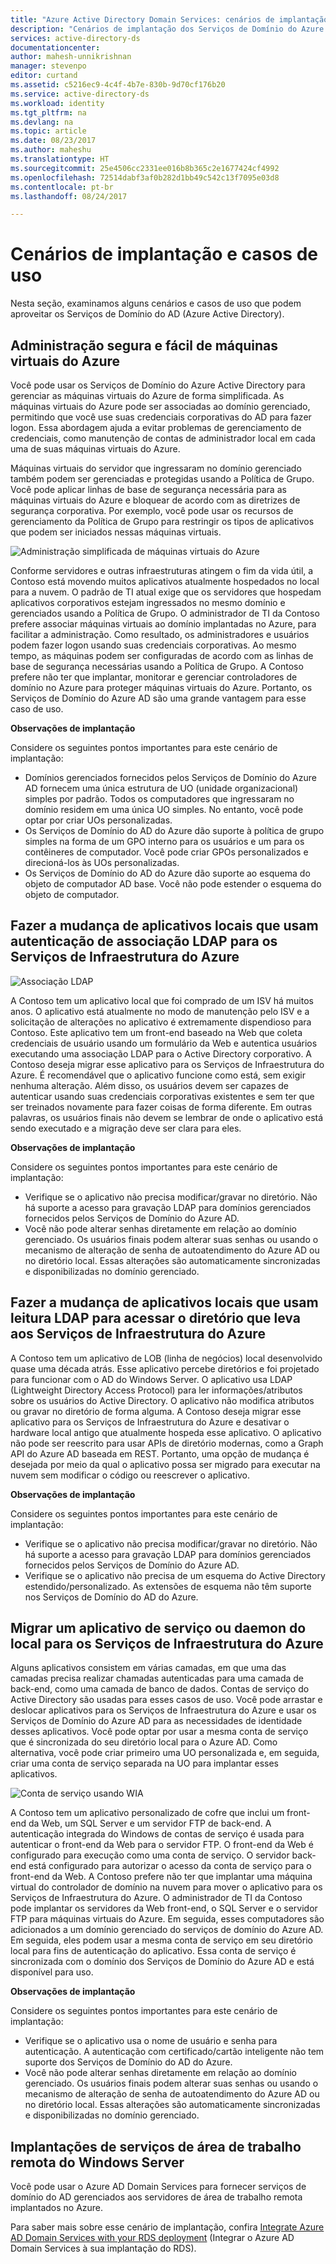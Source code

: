 ```yaml
---
title: "Azure Active Directory Domain Services: cenários de implantação | Microsoft Docs"
description: "Cenários de implantação dos Serviços de Domínio do Azure AD"
services: active-directory-ds
documentationcenter: 
author: mahesh-unnikrishnan
manager: stevenpo
editor: curtand
ms.assetid: c5216ec9-4c4f-4b7e-830b-9d70cf176b20
ms.service: active-directory-ds
ms.workload: identity
ms.tgt_pltfrm: na
ms.devlang: na
ms.topic: article
ms.date: 08/23/2017
ms.author: maheshu
ms.translationtype: HT
ms.sourcegitcommit: 25e4506cc2331ee016b8b365c2e1677424cf4992
ms.openlocfilehash: 72514dabf3af0b282d1bb49c542c13f7095e03d8
ms.contentlocale: pt-br
ms.lasthandoff: 08/24/2017

---
```

# <a name="deployment-scenarios-and-use-cases"></a>Cenários de implantação e casos de uso
Nesta seção, examinamos alguns cenários e casos de uso que podem aproveitar os Serviços de Domínio do AD (Azure Active Directory).

## <a name="secure-easy-administration-of-azure-virtual-machines"></a>Administração segura e fácil de máquinas virtuais do Azure
Você pode usar os Serviços de Domínio do Azure Active Directory para gerenciar as máquinas virtuais do Azure de forma simplificada. As máquinas virtuais do Azure pode ser associadas ao domínio gerenciado, permitindo que você use suas credenciais corporativas do AD para fazer logon. Essa abordagem ajuda a evitar problemas de gerenciamento de credenciais, como manutenção de contas de administrador local em cada uma de suas máquinas virtuais do Azure.

Máquinas virtuais do servidor que ingressaram no domínio gerenciado também podem ser gerenciadas e protegidas usando a Política de Grupo. Você pode aplicar linhas de base de segurança necessária para as máquinas virtuais do Azure e bloquear de acordo com as diretrizes de segurança corporativa. Por exemplo, você pode usar os recursos de gerenciamento da Política de Grupo para restringir os tipos de aplicativos que podem ser iniciados nessas máquinas virtuais.

![Administração simplificada de máquinas virtuais do Azure](./media/active-directory-domain-services-scenarios/streamlined-vm-administration.png)

Conforme servidores e outras infraestruturas atingem o fim da vida útil, a Contoso está movendo muitos aplicativos atualmente hospedados no local para a nuvem. O padrão de TI atual exige que os servidores que hospedam aplicativos corporativos estejam ingressados no mesmo domínio e gerenciados usando a Política de Grupo. O administrador de TI da Contoso prefere associar máquinas virtuais ao domínio implantadas no Azure, para facilitar a administração. Como resultado, os administradores e usuários podem fazer logon usando suas credenciais corporativas. Ao mesmo tempo, as máquinas podem ser configuradas de acordo com as linhas de base de segurança necessárias usando a Política de Grupo. A Contoso prefere não ter que implantar, monitorar e gerenciar controladores de domínio no Azure para proteger máquinas virtuais do Azure. Portanto, os Serviços de Domínio do Azure AD são uma grande vantagem para esse caso de uso.

**Observações de implantação**

Considere os seguintes pontos importantes para este cenário de implantação:

* Domínios gerenciados fornecidos pelos Serviços de Domínio do Azure AD fornecem uma única estrutura de UO (unidade organizacional) simples por padrão. Todos os computadores que ingressaram no domínio residem em uma única UO simples. No entanto, você pode optar por criar UOs personalizadas.
* Os Serviços de Domínio do AD do Azure dão suporte à política de grupo simples na forma de um GPO interno para os usuários e um para os contêineres de computador. Você pode criar GPOs personalizados e direcioná-los às UOs personalizadas.
* Os Serviços de Domínio do AD do Azure dão suporte ao esquema do objeto de computador AD base. Você não pode estender o esquema do objeto de computador.

## <a name="lift-and-shift-an-on-premises-application-that-uses-ldap-bind-authentication-to-azure-infrastructure-services"></a>Fazer a mudança de aplicativos locais que usam autenticação de associação LDAP para os Serviços de Infraestrutura do Azure
![Associação LDAP](./media/active-directory-domain-services-scenarios/ldap-bind.png)

A Contoso tem um aplicativo local que foi comprado de um ISV há muitos anos. O aplicativo está atualmente no modo de manutenção pelo ISV e a solicitação de alterações no aplicativo é extremamente dispendioso para Contoso. Este aplicativo tem um front-end baseado na Web que coleta credenciais de usuário usando um formulário da Web e autentica usuários executando uma associação LDAP para o Active Directory corporativo. A Contoso deseja migrar esse aplicativo para os Serviços de Infraestrutura do Azure. É recomendável que o aplicativo funcione como está, sem exigir nenhuma alteração. Além disso, os usuários devem ser capazes de autenticar usando suas credenciais corporativas existentes e sem ter que ser treinados novamente para fazer coisas de forma diferente. Em outras palavras, os usuários finais não devem se lembrar de onde o aplicativo está sendo executado e a migração deve ser clara para eles.

**Observações de implantação**

Considere os seguintes pontos importantes para este cenário de implantação:

* Verifique se o aplicativo não precisa modificar/gravar no diretório. Não há suporte a acesso para gravação LDAP para domínios gerenciados fornecidos pelos Serviços de Domínio do Azure AD.
* Você não pode alterar senhas diretamente em relação ao domínio gerenciado. Os usuários finais podem alterar suas senhas ou usando o mecanismo de alteração de senha de autoatendimento do Azure AD ou no diretório local. Essas alterações são automaticamente sincronizadas e disponibilizadas no domínio gerenciado.

## <a name="lift-and-shift-an-on-premises-application-that-uses-ldap-read-to-access-the-directory-to-azure-infrastructure-services"></a>Fazer a mudança de aplicativos locais que usam leitura LDAP para acessar o diretório que leva aos Serviços de Infraestrutura do Azure
A Contoso tem um aplicativo de LOB (linha de negócios) local desenvolvido quase uma década atrás. Esse aplicativo percebe diretórios e foi projetado para funcionar com o AD do Windows Server. O aplicativo usa LDAP (Lightweight Directory Access Protocol) para ler informações/atributos sobre os usuários do Active Directory. O aplicativo não modifica atributos ou gravar no diretório de forma alguma. A Contoso deseja migrar esse aplicativo para os Serviços de Infraestrutura do Azure e desativar o hardware local antigo que atualmente hospeda esse aplicativo. O aplicativo não pode ser reescrito para usar APIs de diretório modernas, como a Graph API do Azure AD baseada em REST. Portanto, uma opção de mudança é desejada por meio da qual o aplicativo possa ser migrado para executar na nuvem sem modificar o código ou reescrever o aplicativo.

**Observações de implantação**

Considere os seguintes pontos importantes para este cenário de implantação:

* Verifique se o aplicativo não precisa modificar/gravar no diretório. Não há suporte a acesso para gravação LDAP para domínios gerenciados fornecidos pelos Serviços de Domínio do Azure AD.
* Verifique se o aplicativo não precisa de um esquema do Active Directory estendido/personalizado. As extensões de esquema não têm suporte nos Serviços de Domínio do AD do Azure.

## <a name="migrate-an-on-premises-service-or-daemon-application-to-azure-infrastructure-services"></a>Migrar um aplicativo de serviço ou daemon do local para os Serviços de Infraestrutura do Azure
Alguns aplicativos consistem em várias camadas, em que uma das camadas precisa realizar chamadas autenticadas para uma camada de back-end, como uma camada de banco de dados. Contas de serviço do Active Directory são usadas para esses casos de uso. Você pode arrastar e deslocar aplicativos para os Serviços de Infraestrutura do Azure e usar os Serviços de Domínio do Azure AD para as necessidades de identidade desses aplicativos. Você pode optar por usar a mesma conta de serviço que é sincronizada do seu diretório local para o Azure AD. Como alternativa, você pode criar primeiro uma UO personalizada e, em seguida, criar uma conta de serviço separada na UO para implantar esses aplicativos.

![Conta de serviço usando WIA](./media/active-directory-domain-services-scenarios/wia-service-account.png)

A Contoso tem um aplicativo personalizado de cofre que inclui um front-end da Web, um SQL Server e um servidor FTP de back-end. A autenticação integrada do Windows de contas de serviço é usada para autenticar o front-end da Web para o servidor FTP. O front-end da Web é configurado para execução como uma conta de serviço. O servidor back-end está configurado para autorizar o acesso da conta de serviço para o front-end da Web. A Contoso prefere não ter que implantar uma máquina virtual do controlador de domínio na nuvem para mover o aplicativo para os Serviços de Infraestrutura do Azure. O administrador de TI da Contoso pode implantar os servidores da Web front-end, o SQL Server e o servidor FTP para máquinas virtuais do Azure. Em seguida, esses computadores são adicionados a um domínio gerenciado do serviços de domínio do Azure AD. Em seguida, eles podem usar a mesma conta de serviço em seu diretório local para fins de autenticação do aplicativo. Essa conta de serviço é sincronizada com o domínio dos Serviços de Domínio do Azure AD e está disponível para uso.

**Observações de implantação**

Considere os seguintes pontos importantes para este cenário de implantação:

* Verifique se o aplicativo usa o nome de usuário e senha para autenticação. A autenticação com certificado/cartão inteligente não tem suporte dos Serviços de Domínio do AD do Azure.
* Você não pode alterar senhas diretamente em relação ao domínio gerenciado. Os usuários finais podem alterar suas senhas ou usando o mecanismo de alteração de senha de autoatendimento do Azure AD ou no diretório local. Essas alterações são automaticamente sincronizadas e disponibilizadas no domínio gerenciado.

## <a name="windows-server-remote-desktop-services-deployments-in-azure"></a>Implantações de serviços de área de trabalho remota do Windows Server
Você pode usar o Azure AD Domain Services para fornecer serviços de domínio do AD gerenciados aos servidores de área de trabalho remota implantados no Azure.

Para saber mais sobre esse cenário de implantação, confira [Integrate Azure AD Domain Services with your RDS deployment](https://docs.microsoft.com/windows-server/remote/remote-desktop-services/rds-azure-adds) (Integrar o Azure AD Domain Services à sua implantação do RDS).

